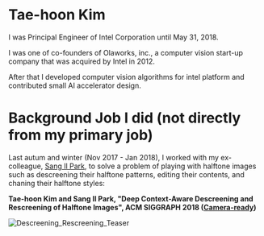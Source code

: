 # Tae-hoon Kim
I was Principal Engineer of Intel Corporation until May 31, 2018.

I was one of co-founders of Olaworks, inc., a computer vision start-up company that was acquired by Intel in 2012. 

After that I developed computer vision algorithms for intel platform and contributed small AI accelerator design.


# Background Job I did (not directly from my primary job)
Last autum and winter (Nov 2017 - Jan 2018), I worked with my ex-colleague, [Sang Il Park](http://dasan.sejong.ac.kr/~sipark/), to solve a problem of playing with halftone images such as descreening their halftone patterns, editing their contents, and chaning their halftone styles:

**Tae-hoon Kim and Sang Il Park, "Deep Context-Aware Descreening and Rescreening of Halftone Images", ACM SIGGRAPH 2018 ([Camera-ready](https://github.com/thnkim/thnkim.github.com/raw/master/DeepHalftoneDescreening.pdf))**

![Descreening_Rescreening_Teaser](https://github.com/thnkim/thnkim.github.com/raw/master/descreen_teaser.png)
